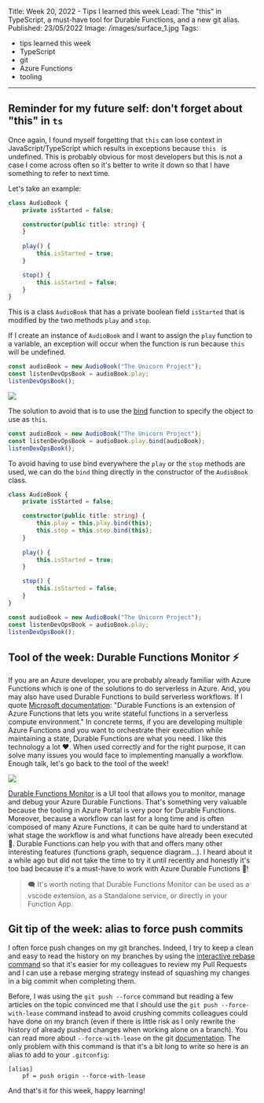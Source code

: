 Title: Week 20, 2022 - Tips I learned this week
Lead: The "this" in TypeScript, a must-have tool for Durable Functions, and a new git alias.
Published: 23/05/2022
Image: /images/surface_1.jpg
Tags:
  - tips learned this week
  - TypeScript
  - git
  - Azure Functions
  - tooling
---

## Reminder for my future self: don't forget about "this" in `ts`

Once again, I found myself forgetting that `this` can lose context in JavaScript/TypeScript which results in exceptions because `this ` is undefined. This is probably obvious for most developers but this is not a case I come across often so it's better to write it down so that I have something to refer to next time.

Let's take an example:

```ts
class AudioBook {
    private isStarted = false;

    constructor(public title: string) {
    }
    
    play() {
        this.isStarted = true;
    }

    stop() {
        this.isStarted = false;
    }
}
```
This is a class `AudioBook` that has a private boolean field `isStarted` that is modified by the two methods `play` and `stop`.

If I create an instance of `AudioBook` and I want to assign the `play` function to a variable, an exception will occur when the function is run because `this` will be undefined.

```ts
const audioBook = new AudioBook("The Unicorn Project");
const listenDevOpsBook = audioBook.play;
listenDevOpsBook();
```

<img src="/posts/images/w202022tips_this_1.png" class="img-fluid centered-img">

The solution to avoid that is to use the [bind](https://developer.mozilla.org/en-US/docs/Web/JavaScript/Reference/Global_Objects/Function/bind) function to specify the object to use as `this`.

```ts
const audioBook = new AudioBook("The Unicorn Project");
const listenDevOpsBook = audioBook.play.bind(audioBook);
listenDevOpsBook();
```

To avoid having to use bind everywhere the `play` or the `stop` methods are used, we can do the `bind` thing directly in the constructor of the `AudioBook` class.

```ts
class AudioBook {
    private isStarted = false;

    constructor(public title: string) {
        this.play = this.play.bind(this);
        this.stop = this.stop.bind(this);
    }
    
    play() {
        this.isStarted = true;
    }

    stop() {
        this.isStarted = false;
    }
}

const audioBook = new AudioBook("The Unicorn Project");
const listenDevOpsBook = audioBook.play;
listenDevOpsBook();
```

## Tool of the week: Durable Functions Monitor ⚡

If you are an Azure developer, you are probably already familiar with Azure Functions which is one of the solutions to do serverless in Azure. And, you may also have used Durable Functions to build serverless workflows. If I quote [Microsoft documentation](https://docs.microsoft.com/en-us/azure/azure-functions/durable/durable-functions-overview?tabs=csharp): "Durable Functions is an extension of Azure Functions that lets you write stateful functions in a serverless compute environment." In concrete terms, if you are developing multiple Azure Functions and you want to orchestrate their execution while maintaining a state, Durable Functions are what you need. I like this technology a lot ❤️. When used correctly and for the right purpose, it can solve many issues you would face to implementing manually a workflow. Enough talk, let's go back to the tool of the week!

<img src="/posts/images/w202022tips_durablemonitor_1.png" class="img-fluid centered-img">

[Durable Functions Monitor](https://github.com/microsoft/DurableFunctionsMonitor) is a UI tool that allows you to monitor, manage and debug your Azure Durable Functions. That's something very valuable because the tooling in Azure Portal is very poor for Durable Functions. Moreover, because a workflow can last for a long time and is often composed of many Azure Functions, it can be quite hard to understand at what stage the workflow is and what functions have already been executed 🤔. Durable Functions can help you with that and offers many other interesting features (functions graph, sequence diagram...). I heard about it a while ago but did not take the time to try it until recently and honestly it's too bad because it's a must-have to work with Azure Durable Functions 🚀!

> 🗨 It's worth noting that Durable Functions Monitor can be used as a vscode extension, as a Standalone service, or directly in your Function App.

## Git tip of the week: alias to force push commits

I often force push changes on my git branches. Indeed, I try to keep a clean and easy to read the history on my branches by using the [interactive rebase command](https://www.techwatching.dev/gitcheatsheet#when-you-want-to-have-a-clean-commit-history-on-your-branch-before-creating-your-pull-request) so that it's easier for my colleagues to review my Pull Requests and I can use a rebase merging strategy instead of squashing my changes in a big commit when completing them. 

Before, I was using the `git push --force` command but reading a few articles on the topic convinced me that I should use the `git push --force-with-lease` command instead to avoid crushing commits colleagues could have done on my branch (even if there is little risk as I only rewrite the history of already pushed changes when working alone on a branch). You can read more about `--force-with-lease` on the git [documentation](https://git-scm.com/docs/git-push#Documentation/git-push.txt---force-with-leaseltrefnamegt). The only problem with this command is that it's a bit long to write so here is an alias to add to your `.gitconfig`:

```git
[alias]
	pf = push origin --force-with-lease
```

And that's it for this week, happy learning!